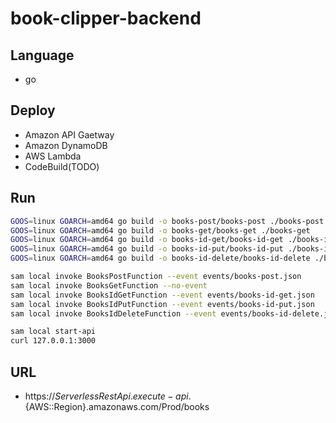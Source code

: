 # book-clipper-backend

## Language
- go

## Deploy
- Amazon API Gaetway
- Amazon DynamoDB
- AWS Lambda
- CodeBuild(TODO)

## Run

```bash
GOOS=linux GOARCH=amd64 go build -o books-post/books-post ./books-post
GOOS=linux GOARCH=amd64 go build -o books-get/books-get ./books-get
GOOS=linux GOARCH=amd64 go build -o books-id-get/books-id-get ./books-id-get
GOOS=linux GOARCH=amd64 go build -o books-id-put/books-id-put ./books-id-put
GOOS=linux GOARCH=amd64 go build -o books-id-delete/books-id-delete ./books-id-delete

sam local invoke BooksPostFunction --event events/books-post.json
sam local invoke BooksGetFunction --no-event
sam local invoke BooksIdGetFunction --event events/books-id-get.json
sam local invoke BooksIdPutFunction --event events/books-id-put.json
sam local invoke BooksIdDeleteFunction --event events/books-id-delete.json

sam local start-api
curl 127.0.0.1:3000
```

## URL
- https://${ServerlessRestApi}.execute-api.${AWS::Region}.amazonaws.com/Prod/books
